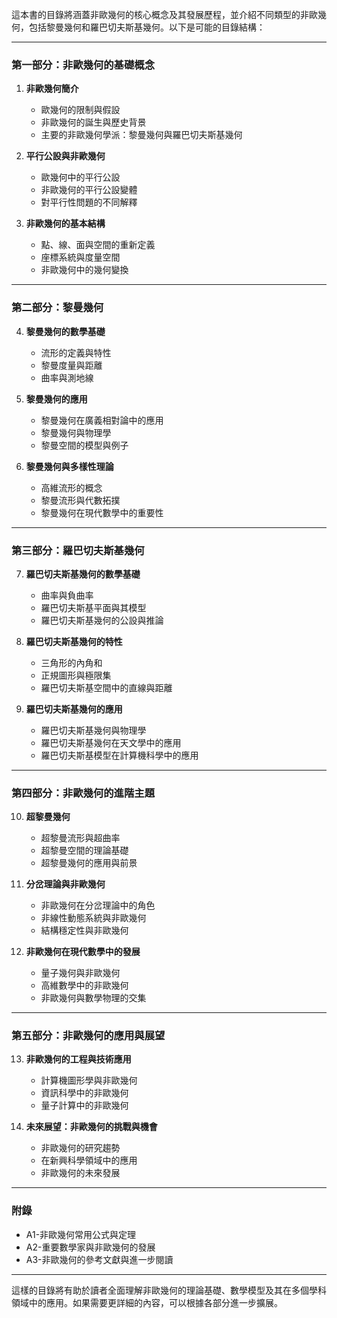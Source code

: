 這本書的目錄將涵蓋非歐幾何的核心概念及其發展歷程，並介紹不同類型的非歐幾何，包括黎曼幾何和羅巴切夫斯基幾何。以下是可能的目錄結構：

---

### **第一部分：非歐幾何的基礎概念**
1. **非歐幾何簡介**
   - 歐幾何的限制與假設
   - 非歐幾何的誕生與歷史背景
   - 主要的非歐幾何學派：黎曼幾何與羅巴切夫斯基幾何

2. **平行公設與非歐幾何**
   - 歐幾何中的平行公設
   - 非歐幾何的平行公設變體
   - 對平行性問題的不同解釋

3. **非歐幾何的基本結構**
   - 點、線、面與空間的重新定義
   - 座標系統與度量空間
   - 非歐幾何中的幾何變換

---

### **第二部分：黎曼幾何**
4. **黎曼幾何的數學基礎**
   - 流形的定義與特性
   - 黎曼度量與距離
   - 曲率與測地線

5. **黎曼幾何的應用**
   - 黎曼幾何在廣義相對論中的應用
   - 黎曼幾何與物理學
   - 黎曼空間的模型與例子

6. **黎曼幾何與多樣性理論**
   - 高維流形的概念
   - 黎曼流形與代數拓撲
   - 黎曼幾何在現代數學中的重要性

---

### **第三部分：羅巴切夫斯基幾何**
7. **羅巴切夫斯基幾何的數學基礎**
   - 曲率與負曲率
   - 羅巴切夫斯基平面與其模型
   - 羅巴切夫斯基幾何的公設與推論

8. **羅巴切夫斯基幾何的特性**
   - 三角形的內角和
   - 正規圖形與極限集
   - 羅巴切夫斯基空間中的直線與距離

9. **羅巴切夫斯基幾何的應用**
   - 羅巴切夫斯基幾何與物理學
   - 羅巴切夫斯基幾何在天文學中的應用
   - 羅巴切夫斯基模型在計算機科學中的應用

---

### **第四部分：非歐幾何的進階主題**
10. **超黎曼幾何**
    - 超黎曼流形與超曲率
    - 超黎曼空間的理論基礎
    - 超黎曼幾何的應用與前景

11. **分岔理論與非歐幾何**
    - 非歐幾何在分岔理論中的角色
    - 非線性動態系統與非歐幾何
    - 結構穩定性與非歐幾何

12. **非歐幾何在現代數學中的發展**
    - 量子幾何與非歐幾何
    - 高維數學中的非歐幾何
    - 非歐幾何與數學物理的交集

---

### **第五部分：非歐幾何的應用與展望**
13. **非歐幾何的工程與技術應用**
    - 計算機圖形學與非歐幾何
    - 資訊科學中的非歐幾何
    - 量子計算中的非歐幾何

14. **未來展望：非歐幾何的挑戰與機會**
    - 非歐幾何的研究趨勢
    - 在新興科學領域中的應用
    - 非歐幾何的未來發展

---

### **附錄**
- A1-非歐幾何常用公式與定理
- A2-重要數學家與非歐幾何的發展
- A3-非歐幾何的參考文獻與進一步閱讀

---

這樣的目錄將有助於讀者全面理解非歐幾何的理論基礎、數學模型及其在多個學科領域中的應用。如果需要更詳細的內容，可以根據各部分進一步擴展。